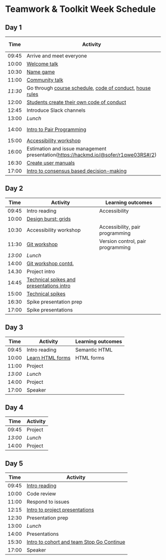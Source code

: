 # Teamwork & Toolkit Week Schedule

## Day 1

| Time    | Activity                                                                                                                                                                                                                                                                                                                                | Learning outcomes |
| ------- | --------------------------------------------------------------------------------------------------------------------------------------------------------------------------------------------------------------------------------------------------------------------------------------------------------------------------------------- | ----------------- |
| 09:45   | Arrive and meet everyone                                                                                                                                                                                                                                                                                                                |                   |
| 10:00   | [Welcome talk](http://facresources.com/slides/students-day-1-talk#/)                                                                                                                                                                                                                                                                    |                   |
| 10:30   | [Name game](https://github.com/foundersandcoders/master-reference/blob/master/coursebook/week-1/resources/name-game.md)                                                                                                                                                                                                                 |                   |
| 11:00   | [Community talk](https://facresources.com/slides/community-talk#/)                                                                                                                                                                                                                                                                      |                   |
| _11:30_ | Go through [course schedule](https://github.com/foundersandcoders/master-reference/tree/master/coursebook), [code of conduct](https://github.com/foundersandcoders/master-reference/blob/master/code-of-conduct.md), [house rules](https://github.com/foundersandcoders/master-reference/blob/master/coursebook/general/house-rules.md) |                   |
| 12:00   | [Students create their own code of conduct](https://github.com/foundersandcoders/master-reference/blob/master/coursebook/week-1/cohort-code-of-conduct.md)                                                                                                                                                                              |
| 12:45   | Introduce Slack channels                                                                                                                                                                                                                                                                                                                |                   |
| 13:00   | _Lunch_                                                                                                                                                                                                                                                                                                                                 |                   |
| 14:00   | [Intro to Pair Programming](https://github.com/foundersandcoders/master-reference/blob/master/coursebook/week-1/pair-programming.md)                                                                                                                                                                                                    | Pair programming  |
| 15:00   | [Accessibility workshop](https://github.com/foundersandcoders/web-accessibility/blob/master/putting-yourself-in-someone-elses-shoes.md)                                                                                                                                                                                                 | Accessibility     |
| 16:00   | Estimation and issue management presentation(https://hackmd.io/@sofer/r1qwe03RS#/2)                                                                                                                                                                                                                                                     |                   | Estimation, issue management |
| 16:30   | [Create user manuals](https://github.com/foundersandcoders/master-reference/blob/master/coursebook/general/user-manuals/ISSUE_TEMPLATE.md)                                                                                                                                                                                              |                   |
| 17:00   | [Intro to consensus based decision-making](https://github.com/foundersandcoders/hq/blob/master/cooperative-structures.md)                                                                                                                                                                                                               |                   |

## Day 2

| Time    | Activity                                                                                                                                                           | Learning outcomes                 |
| ------- | ------------------------------------------------------------------------------------------------------------------------------------------------------------------ | --------------------------------- |
| 09:45   | Intro reading                                                                                                                                                      | Accessibility                     |
| 10:00   | [Design burst: grids](https://docs.google.com/presentation/d/11rIDhbzacs6AUFTVCiJd9f0Ud73TvM4Q9LScMVhctUY/edit?ts=5b4f0840#slide=id.g26a95a14fb_0_0)               |                                   |
| 10:30   | Accessibility workshop                                                                                                                                             | Accessibility, pair programming   |
| 11:30   | [Git workshop](https://github.com/foundersandcoders/git-workflow-workshop-for-two)                                                                                 | Version control, pair programming |
| _13:00_ | _Lunch_                                                                                                                                                            |                                   |
| 14:00   | [Git workshop contd.](https://github.com/foundersandcoders/git-workflow-workshop-for-two)                                                                          |                                   |
| 14.30   | Project intro                                                                                                                                                      |                                   |
| 14:45   | [Technical spikes and presentations intro](https://github.com/foundersandcoders/master-reference/blob/master/coursebook/general/research-presentation-guidance.md) |                                   |
| 15:00   | [Technical spikes](https://github.com/foundersandcoders/master-reference/blob/master/coursebook/week-1/research-afternoon.md)                                      |                                   |
| 16:30   | Spike presentation prep                                                                                                                                            |                                   |
| 17:00   | Spike presentations                                                                                                                                                |                                   |

## Day 3

| Time    | Activity                                                           | Learning outcomes |
| ------- | ------------------------------------------------------------------ | ----------------- |
| 09:45   | Intro reading                                                      | Semantic HTML     |
| 10:00   | [Learn HTML forms](https://github.com/oliverjam/learn-html-forms/) | HTML forms        |
| 11:00   | Project                                                            |                   |
| _13:00_ | _Lunch_                                                            |                   |
| 14:00   | Project                                                            |                   |
| 17:00   | Speaker                                                            |                   |

## Day 4

| Time    | Activity |
| ------- | -------- |
| 09:45   | Project  |
| _13:00_ | _Lunch_  |
| 14:00   | Project  |

## Day 5

| Time  | Activity                                                                                                                                                                 |
| ----- | ------------------------------------------------------------------------------------------------------------------------------------------------------------------------ |
| 09:45 | [Intro reading](https://github.com/foundersandcoders/master-reference/blob/master/coursebook/week-1/codereviewintro.md)                                                  |
| 10:00 | Code review                                                                                                                                                              |
| 11:00 | Respond to issues                                                                                                                                                        |
| 12:15 | [Intro to project presentations](https://github.com/foundersandcoders/master-reference/blob/master/coursebook/general/weekly-projects.md#project-presentation)           |  |
| 12:30 | Presentation prep                                                                                                                                                        |
| 13:00 | _Lunch_                                                                                                                                                                  |
| 14:00 | Presentations                                                                                                                                                            |
| 15:30 | [Intro to cohort and team Stop Go Continue](https://github.com/foundersandcoders/master-reference/blob/master/coursebook/general/retrospectives.md#cohort-retrospective) |
| 17:00 | Speaker                                                                                                                                                                  |
